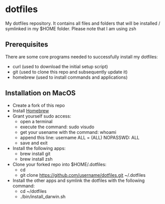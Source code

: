 # dotfiles

My dotfiles repository.
It contains all files and folders that will be installed / symlinked in my
$HOME folder.
Please note that I am using zsh

## Prerequisites

There are some core programs needed to successfully install my dotfiles:

- curl (used to download the initial setup script)
- git (used to clone this repo and subsequently update it)
- homebrew (used to install commands and applications)

## Installation on MacOS

- Create a fork of this repo
- Install [Homebrew](https://brew.sh)
- Grant yourself sudo access:
  - open a terminal
  - execute the command: sudo visudo
  - get your usename with the command: whoami
  - append this line: username ALL = (ALL) NOPASSWD: ALL
  - save and exit
- Install the following apps:
  - brew install git
  - brew install zsh
- Clone your forked repo into $HOME/.dotfiles:
  - cd
  - git clone https://github.com/username/dotfiles.git ~/.dotfiles
- Install the other apps and symlink the dotfiles with the following command:
  - cd ~/dotfiles
  - ./bin/install_darwin.sh
